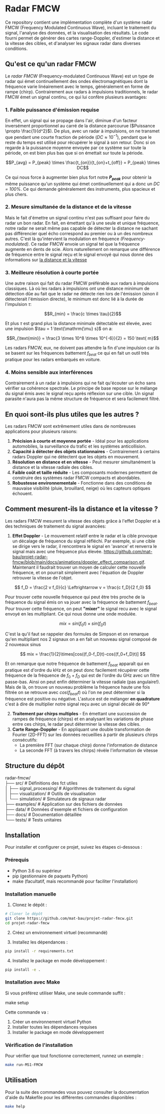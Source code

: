 # Radar FMCW

Ce repository contient une implémentation complète d'un système radar FMCW (Frequency Modulated Continuous Wave), incluant le traitement du signal, l'analyse des données, et la visualisation des résultats. Le code fourni permet de générer des cartes range-Doppler, d'estimer la distance et la vitesse des cibles, et d'analyser les signaux radar dans diverses conditions.

## Qu'est ce qu'un radar FMCW 

Le *radar FMCW* (Frequency-modulated Continuous Wave) est un type de radar qui émet continuellement des ondes électromagnétiques dont la fréquence varie linéairement avec le temps, généralement en forme de rampe (chirp). Contrairement aux radars à impulsions traditionnels, le radar FMCW émet un signal continu, ce qui lui confère plusieurs avantages:

### 1. Faible puissance d'émission requise

En effet, un signal qui se propage dans l'air, diminue d'un facteur inversément proportionnel au carré de la distance parcourue ($Puissance \propto \frac{1}{d^2}$). De plus, avec un radar à impulsions, on ne transmet que pendant une courte fraction de période ($DC \approx 10^{-1}$), pendant que le reste du temps est utilisé pour récupérer le signal à son retour. Donc si on regarde à la puissance moyenne envoyée par ce système sur toute la période, on est bien plus bas que si on émettait sur toute la période. 

$$P_{avg} = P_{peak} \times \frac{t_{on}}{t_{on}+t_{off}} = P_{peak} \times DC$$

Ce qui nous force à augmenter bien plus fort notre **$P_{peak}$** pour obtenir la même puissance qu'un système qui émet continuellement qui a donc un *DC = 100%*. Ce qui demande généralement des instruments, plus spacieux et plus chers.

### 2. Mesure simultanée de la distance et de la vitesse

Mais le fait d'émettre un signal continu n'est pas suffisant pour faire du radar un bon radar. En fait, en émettant qu'à une seule et unique fréquence, notre radar ne serait même pas capable de détecter la distance ne sachant pas différencier quel écho correspond au premier ou à un des nombreux autres. C'est là qu'intervient la modulation en fréquence *(Frequency-modulated)*. Ce radar FMCW envoie un signal tel que la fréquence augmente en dents de scie. Alors naturellement on remarque une différence de fréquence entre le signal reçu et le signal envoyé qui nous donne des informations sur [la distance et la vitesse](#comment-mesurent-ils-la-distance-et-la-vitesse-)

### 3. Meilleure résolution à courte portée

Une autre raison qui fait du radar FMCW préférable aux radars à impulsions classiques. Là où les radars à impulsions ont une distance minimum de détection dûe au fait que le radar ne détecte rien lors de l'émission (sinon il détecterait l'émission directe), le minimum est donc lié à la durée de l'impulsion $\tau$:

$$R_{min} = \frac{c \times \tau}{2}$$

Et plus $\tau$ est grand plus la distance minimale détectable est élevée, avec une impulsion $\tau = 1 \text{\mathrm{\mu} s}$ on a:

$$R_{\text{min}} = \frac{3 \times 10^8 \times 10^{-6}}{2} = 150 \text{ m}$$

Les radars FMCW, eux, ne doivent pas attendre la fin d'une impulsion car ils se basent sur les fréquences battement $f_{beat}$ ce qui en fait un outil très pratique pour les radars embarqués en voiture.

### 4. Moins sensible aux interférences

Contrairement à un radar à impulsions qui ne fait qu'écouter un écho sans vérifier sa cohérence spectrale. Le principe de base repose sur le mélange du signal émis avec le signal reçu après réflexion sur une cible. Un signal parasite n'aura pas la même structure de fréquence et sera facilement filtré. 

## En quoi sont-ils plus utiles que les autres ?

Les radars FMCW sont extrêmement utiles dans de nombreuses applications pour plusieurs raisons:

1. **Précision à courte et moyenne portée** - Idéal pour les applications automobiles, la surveillance du trafic et les systèmes anticollision.
2. **Capacité à détecter des objets stationnaires** - Contrairement à certains radars Doppler qui ne détectent que les objets en mouvement.
3. **Résolution en distance et en vitesse** - Peut mesurer simultanément la distance et la vitesse radiale des cibles.
4. **Faible coût et taille réduite** - Les composants modernes permettent de construire des systèmes radar FMCW compacts et abordables.
5. **Robustesse environnementale** - Fonctionne dans des conditions de mauvaise visibilité (pluie, brouillard, neige) où les capteurs optiques échouent. 

## Comment mesurent-ils la distance et la vitesse ?

Les radars FMCW mesurent la vitesse des objets grâce à l'effet Doppler et à des techniques de traitement du signal avancées:

1. **Effet Doppler** - Le mouvement relatif entre le radar et la cible provoque un décalage de fréquence du signal réfléchi. Par exemple, si une cible se dirige vers le radar, il rencontrera le signal en 'avance' et renverra le signal mais avec une fréquence plus élevée. https://github.com/mat-bau/projet-radar-fmcw/blob/main/docs/animations/doppler_effect_comparison.gif. Maintenant il faudrait trouver un moyen de calculer cette nouvelle fréquence, et on pourrait simplement avec l'équation de Doppler retrouver la vitesse de l'objet. 

$$ f_D = \frac{2 v f_0}{c} \Leftrightarrow v = \frac{c f_D}{2 f_0} $$

Pour trouver cette nouvelle fréquence qui peut être très proche de la fréquence du signal émis on va jouer avec la fréquence de battement $f_{beat}$. Pour trouver cette fréquence, on peut **"mixer"** le signal recu avec le signal envoyé en les multipliant. Ce qui nous donne une onde modulée. 

$$ mix = sin(f_0t)\times sin(f_Dt) $$

C'est la qu'il faut se rappeler des formules de Simpson et on remarque qu'en multipliant nos 2 signaux on a en fait un nouveau signal composé de 2 nouveaux sinus

$$ mix = \frac{1}{2}\times[cos((f_0-f_D)t)-cos((f_0+f_D)t)] $$ 

Et on remarque que notre fréquence de battement $f_{beat}$ apparaît qui en pratique est d'ordre du kHz et on peut donc facilement récupérer cette fréquence de la fréquence de $f_0+f_D$ qui est de l'ordre du GHz avec un filtre passe-bas. Ainsi on peut enfin déterminer la vitesse radiale (pas angulaire!). Mais de là, on trouve un nouveau problème la fréquence haute une fois filtrée on se retrouve avec $cos(f_{beat}t)$ où l'on ne peut déterminer si la fréquence est positive ou négative. L'astuce est de mélanger **en quadrature** c'est à dire de multiplier notre signal reçu avec un signal décalé de 90°

2. **Traitement par chirps multiples** - En émettant une succession de rampes de fréquence (chirps) et en analysant les variations de phase entre ces chirps, le radar peut déterminer la vitesse des cibles.
3. **Carte Range-Doppler** - En appliquant une double transformation de Fourier (2D-FFT) sur les données recueillies à partir de plusieurs chirps consécutifs:
    * La première FFT (sur chaque chirp) donne l'information de distance
    * La seconde FFT (à travers les chirps) révèle l'information de vitesse

## Structure du dépôt

radar-fmcw/         
├── src/                    # Définitions des fct utiles        
│   ├── signal_processing/  # Algorithmes de traitement du signal       
│   ├── visualization/      # Outils de visualisation       
│   └── simulation/         # Simulateurs de signaux radar              
├── examples/               # Application sur des fichiers de données       
├── data/                   # Données d'exemple et fichiers de configuration        
├── docs/                   # Documentation détaillée           
└── tests/                  # Tests unitaires  

## Installation 

Pour installer et configurer ce projet, suivez les étapes ci-dessous :

### Prérequis

- Python 3.6 ou supérieur
- pip (gestionnaire de paquets Python)
- make (facultatif, mais recommandé pour faciliter l'installation)

### Installation manuelle

1. Clonez le dépôt :
```bash
# Cloner le dépôt
git clone https://github.com/mat-bau/projet-radar-fmcw.git
cd projet-radar-fmcw
```
2. Créez un environnement virtuel (recommandé)

3. Installez les dépendances :
```bash
pip install -r requirements.txt
```
4. Installez le package en mode développement :
```bash
pip install -e .
```
### Installation avec Make
Si vous préférez utiliser Make, une seule commande suffit :

make setup

Cette commande va :
1. Créer un environnement virtuel Python
2. Installer toutes les dépendances requises
3. Installer le package en mode développement

### Vérification de l'installation

Pour vérifier que tout fonctionne correctement, runnez un exemple :

```bash
make run-MS1-FMCW
```

## Utilisation
Pour la suite des commandes vous pouvez consulter la documentation d'aide du Makefile pour les différentes commandes disponibles :
```bash
make help
```
